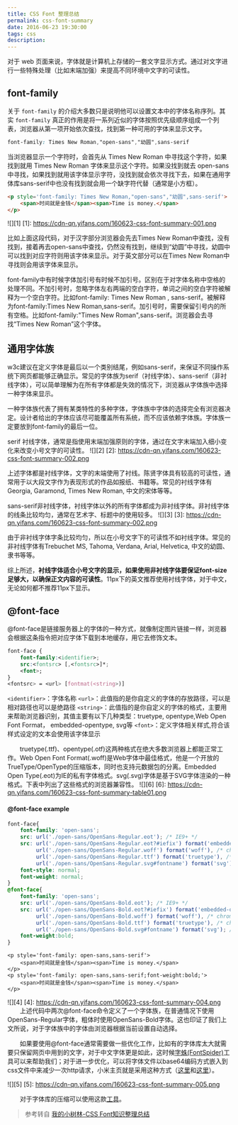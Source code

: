 ```yaml
---
title: CSS Font 整理总结
permalink: css-font-summary
date: 2016-06-23 19:30:00
tags: css
description:
---
```


对于 web 页面来说，字体就是计算机上存储的一套文字显示方式。通过对文字进行一些特殊处理（比如末端加强）来提高不同环境中文字的可读性。

<!-- more -->

## font-family

关于 `font-family` 的介绍大多数只是说明他可以设置文本中的字体名称序列。其实 `font-family` 真正的作用是将一系列近似的字体按照优先级顺序组成一个列表，浏览器从第一项开始依次查找，找到第一种可用的字体来显示文字。

``` css
font-family: Times New Roman,"open-sans","幼圆",sans-serif
```

当浏览器显示一个字符时，会首先从 Times New Roman 中寻找这个字符，如果找到就用 Times New Roman 字体来显示这个字符。如果没找到就去 open-sans 中寻找，如果找到就用该字体显示字符，没找到就会依次寻找下去，如果在通用字体库sans-serif中也没有找到就会用一个缺字符代替（通常是小方框）。

``` html
<p style='font-family: Times New Roman,"open-sans","幼圆",sans-serif'>
    <span>时间就是金钱</span><span>Time is money.</span>
</p>
```

![][1]
[1]: https://cdn-qn.yifans.com/160623-css-font-summary-001.png

比如上面这段代码，对于汉字部分浏览器会先去Times New Roman中查找，没有找到，接着再去open-sans中查找，仍然没有找到，继续到“幼圆”中寻找，幼圆中可以找到对应字符则用该字体来显示。对于英文部分可以在Times New Roman中寻找则会用该字体来显示。

font-family中有时候字体加引号有时候不加引号。区别在于对字体名称中空格的处理不同。不加引号时，忽略字体左右两端的空白字符，单词之间的空白字符被解释为一个空白字符。比如font-family:   Times   New   Roman   , sans-serif。被解释为font-family:Times New Roman,sans-serif。加引号时，需要保留引号内的所有空格。比如font-family:"Times    New Roman",sans-serif。浏览器会去寻找“Times   New Roman”这个字体。

## 通用字体族

w3c建议在定义字体是最后以一个类别结尾，例如sans-serif，来保证不同操作系统下网页都能够正确显示。常见的字体族为serif（衬线字体）、sans-serif（非衬线字体），可以简单理解为在所有字体都是失效的情况下，浏览器从字体族中选择一种字体来显示。

一种字体族代表了拥有某类特性的多种字体，字体族中字体的选择完全有浏览器决定。设计者给出的字体应该尽可能覆盖所有系统，而不应该依赖字体族。字体族一定要放到font-family的最后一位。

serif 衬线字体，通常是指使用末端加强原则的字体，通过在文字末端加入细小变化来改变小号文字的可读性。
![][2]
[2]: https://cdn-qn.yifans.com/160623-css-font-summary-002.png

上述字体都是衬线字体，文字的末端使用了衬线。陈贤字体具有较高的可读性，通常用于以大段文字作为表现形式的作品如报纸、书籍等。常见的衬线字体有Georgia, Garamond, Times New Roman, 中文的宋体等等。


sans-serif非衬线字体，衬线字体以外的所有字体都成为非衬线字体。非衬线字体的线条比较均匀，通常在艺术字、标题中的使用较多。
![][3]
[3]: https://cdn-qn.yifans.com/160623-css-font-summary-002.png

由于非衬线字体字条比较均匀，所以在小号文字下的可读性不如衬线字体。常见的非衬线字体有Trebuchet MS, Tahoma, Verdana, Arial, Helvetica, 中文的幼圆、隶书等等。

综上所述，**衬线字体适合小号文字的显示，如果使用非衬线字体要保证font-size足够大，以确保正文内容的可读性**。11px下的英文推荐使用衬线字体，对于中文，无论如何都不推荐11px下显示。

## @font-face

@font-face是链接服务器上的字体的一种方式，就像制定图片链接一样，浏览器会根据这条指令把对应字体下载到本地缓存，用它去修饰文本。
``` css
font-face {
    font-family:<identifier>;
    src:<fontsrc> [,<fontsrc>]*;
    <font>;
}
<fontsrc> = <url> [fontmat(<string>)]
```
`<identifier>`：字体名称
`<url>`：此值指的是你自定义的字体的存放路径，可以是相对路径也可以是绝路径
`<string>`：此值指的是你自定义的字体的格式，主要用来帮助浏览器识别，其值主要有以下几种类型：truetype, opentype,Web Open Font Format， embedded-opentype, svg等
`<font>`：定义字体相关样式,符合该样式设定的文本会使用该字体显示

&emsp;&emsp;truetype(.ttf)、opentype(.otf)这两种格式在绝大多数浏览器上都能正常工作。Web Open Font Format(.woff)是Web字体中最佳格式，他是一个开放的TrueType/OpenType的压缩版本，同时也支持元数据包的分离。Embedded Open Type(.eot)为IE的私有字体格式。svg(.svg)字体是基于SVG字体渲染的一种格式。下表中列出了这些格式的浏览器兼容性。
![][6]
[6]: https://cdn-qn.yifans.com/160623-css-font-summary-table01.png

#### @font-face example
```css
font-face{
    font-family: 'open-sans';
    src: url('./open-sans/OpenSans-Regular.eot'); /* IE9+ */
    src: url('./open-sans/OpenSans-Regular.eot?#iefix') format('embedded-opentype'), /* IE6-IE8 */
         url('./open-sans/OpenSans-Regular.woff') format('woff'), /* chrome、firefox */
         url('./open-sans/OpenSans-Regular.ttf') format('truetype'), /* chrome、firefox、opera、Safari, Android, iOS 4.2+*/
         url('./open-sans/OpenSans-Regular.svg#fontname') format('svg'); /* iOS 4.1- */
    font-style: normal;
    font-weight: normal;
}
@font-face{
    font-family: 'open-sans';
    src: url('./open-sans/OpenSans-Bold.eot'); /* IE9+ */
    src: url('./open-sans/OpenSans-Bold.eot?#iefix') format('embedded-opentype'), /* IE6-IE8 */
         url('./open-sans/OpenSans-Bold.woff') format('woff'), /* chrome、firefox */
         url('./open-sans/OpenSans-Bold.ttf') format('truetype'), /* chrome、firefox、opera、Safari, Android, iOS 4.2+*/
         url('./open-sans/OpenSans-Bold.svg#fontname') format('svg'); /* iOS 4.1- */
    font-weight:bold;
}
```

```
<p style='font-family: open-sans,sans-serif'>
    <span>时间就是金钱</span><span>Time is money.</span>
</p>
<p style='font-family: open-sans,sans-serif;font-weight:bold;'>
    <span>时间就是金钱</span><span>Time is money.</span>
</p>
```
![][4]
[4]: https://cdn-qn.yifans.com/160623-css-font-summary-004.png
&emsp;&emsp;上述代码中两次@font-face命令定义了一个字体族，在普通情况下使用OpenSans-Regular字体，粗体时使用OpenSans-Bold字体。这也印证了我们上文所说，对于字体族中的字体由浏览器根据当前设置自动选择。

&emsp;&emsp;如果要使用@font-face通常需要做一些优化工作，比如有的字体库太大就需要只保留网页中用到的文字，对于中文字体更是如此，这时候[字蛛(FontSpider)](http://font-spider.org/)工具可以来帮助我们；对于进一步优化，可以将字体文件以base64编码方式嵌入到css文件中来减少一次http请求，小米主页就是采用这种方式（[这里](http://www.mi.com/minote/)和[这里](http://www.mi.com/css/webfont/product-minote-overall.min.css)）。

![][5]
[5]: https://cdn-qn.yifans.com/160623-css-font-summary-005.png

&emsp;&emsp;对于字体库的压缩可以使用这款[工具](https://www.fontsquirrel.com/tools/webfont-generator)。


> 参考转自 [我的小树林-CSS Font知识整理总结](http://www.cnblogs.com/dojo-lzz/p/4375347.html)
